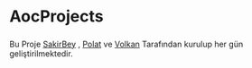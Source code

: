# AocProjects

#####

Bu Proje [SakirBey](t.me/SakirBey1) , [Polat](t.me/Bir_Beyfendi) ve [Volkan](t.me/OfficialAlfa) Tarafından kurulup her gün geliştirilmektedir.

###
